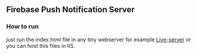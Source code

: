 ## Firebase Push Notification Server

### How to run
just run the index.html file in any tiny webserver for example [Live-server](https://www.npmjs.com/package/live-server) or you can host this files in IIS.


